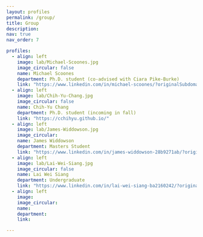 ```yaml
---
layout: profiles
permalink: /group/
title: Group
description: 
nav: true
nav_order: 7

profiles:
  - align: left
    image: lab/Michael-Scoones.jpg
    image_circular: false
    name: Michael Scoones
    department: Ph.D. student (co-advised with Ciara Pike-Burke)
    link: "https://www.linkedin.com/in/michael-scoones/?originalSubdomain=uk"
  - align: left
    image: lab/Chih-Yu-Chang.jpg
    image_circular: false
    name: Chih-Yu Chang
    department: Ph.D. student (incoming in fall)
    link: "https://cchihyu.github.io/"
  - align: left
    image: lab/James-Widdowson.jpg 
    image_circular: 
    name: James Widdowson 
    department: Masters Student
    link: "https://www.linkedin.com/in/james-widdowson-28b9271ab/?originalSubdomain=uk"
  - align: left
    image: lab/Lai-Wei-Siang.jpg
    image_circular: false
    name: Lai Wei Siang
    department: Undergraduate
    link: "https://www.linkedin.com/in/lai-wei-siang-ba2160242/?originalSubdomain=uk"
  - align: left
    image: 
    image_circular: 
    name: 
    department: 
    link: 

---
```

